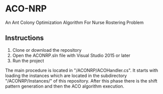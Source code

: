 # ACO-NRP
An Ant Colony Optimization Algorithm For Nurse Rostering Problem

## Instructions
1. Clone or download the repository
1. Open the ACONRP.sln file with Visual Studio 2015 or later
1. Run the project

The main procedure is located in "/ACONRP/ACOHandler.cs". It starts with loading the instances which are located in the subdirectory "/ACONRP/Instances/" of this repository. After this phase there is the shift pattern generation and then the ACO algorithm execution.
